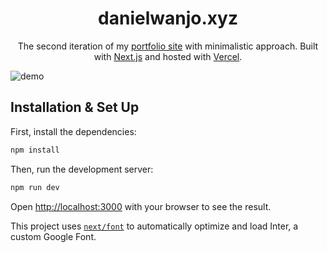<h1 align="center">
  danielwanjo.xyz
</h1>
<p align="center">
  The second iteration of my <a href="https://danielwanjo.xyz" target="_blank">portfolio site</a> with minimalistic approach. Built with <a href="https://www.nextjs.org/" target="_blank">Next.js</a> and hosted with <a href="https://www.vercel.com/" target="_blank">Vercel</a>.
</p>

![demo](https://raw.githubusercontent.com/KeluhingBavui/portfolio-v2/master/public/assets/img/demo-portfolio.png)

## Installation & Set Up

First, install the dependencies:

```bash
npm install
```

Then, run the development server:

```bash
npm run dev
```

Open [http://localhost:3000](http://localhost:3000) with your browser to see the result.

This project uses [`next/font`](https://nextjs.org/docs/basic-features/font-optimization) to automatically optimize and load Inter, a custom Google Font.
